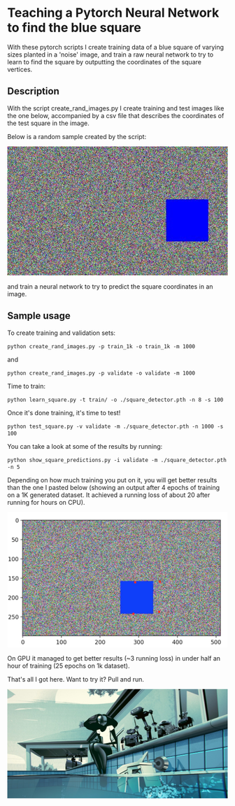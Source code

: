 # Teaching a Pytorch Neural Network to find the blue square

With these pytorch scripts I create training data of a blue square of varying
sizes planted in a 'noise' image, and train a raw neural network to try to learn
to find the square by outputting the coordinates of the square vertices.

## Description

With the script create_rand_images.py I create training and test images like the
one below, accompanied by a csv file that describes the coordinates of the test
square in the image.

Below is a random sample created by the script:
<p align="center">
    <img src="square1.jpg" width="600"\>
 </p>

and train a neural network to try to predict the square coordinates in an image.

## Sample usage

To create training and validation sets:
```
python create_rand_images.py -p train_1k -o train_1k -m 1000
```
and
```
python create_rand_images.py -p validate -o validate -m 1000
```

Time to train:
```
python learn_square.py -t train/ -o ./square_detector.pth -n 8 -s 100
```

Once it's done training, it's time to test!
```
python test_square.py -v validate -m ./square_detector.pth -n 1000 -s 100
```

You can take a look at some of the results by running:
```
python show_square_predictions.py -i validate -m ./square_detector.pth -n 5
```

Depending on how much training you put on it, you will get better results than the
one I pasted below (showing an output after 4 epochs of training on a 1K generated dataset.
It achieved a running loss of about 20 after running for hours on CPU).
<p align="center">
    <img src="sample_output.jpg" width="600"\>
 </p>
 
On GPU it managed to get better results (~3 running loss) in under half an hour of training
(25 epochs on 1k dataset).

That's all I got here. Want to try it? Pull and run.

<p align="center">
    <img src="zima_blue.jpg" width="1600"\>
 </p>
